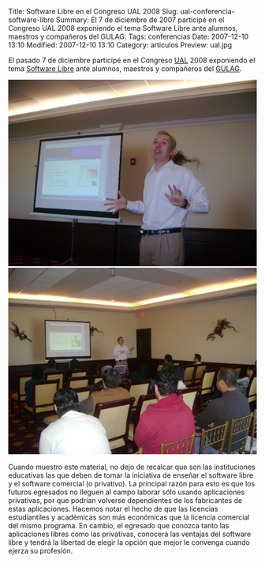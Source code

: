 Title: Software Libre en el Congreso UAL 2008
Slug: ual-conferencia-software-libre
Summary: El 7 de diciembre de 2007 participé en el Congreso UAL 2008 exponiendo el tema Software Libre ante alumnos, maestros y compañeros del GULAG.
Tags: conferencias
Date: 2007-12-10 13:10
Modified: 2007-12-10 13:10
Category: articulos
Preview: ual.jpg


El pasado 7 de diciembre participé en el Congreso [UAL](http://www.ual.mx/) 2008 exponiendo el tema [Software Libre]({filename}/presentaciones/software-libre/software-libre.md) ante alumnos, maestros y compañeros del [GULAG](http://www.gulag.org.mx/).

<img class="img-fluid" src="dsc00615.jpg" alt="UAL, foto 1">

<img class="img-fluid" src="dsc00622.jpg" alt="UAL, foto 2">

Cuando muestro este material, no dejo de recalcar que son las instituciones educativas las que deben de tomar la iniciativa de enseñar el software libre y el software comercial (o privativo). La principal razón para esto es que los futuros egresados no lleguen al campo laborar sólo usando aplicaciones privativas, por que podrían volverse dependientes de los fabricantes de estas aplicaciones. Hacemos notar el hecho de que las licencias estudiantiles y académicas son más económicas que la licencia comercial del mismo programa. En cambio, el egresado que conozca tanto las aplicaciones libres como las privativas, conocerá las ventajas del software libre y tendrá la libertad de elegir la opción que mejor le convenga cuando ejerza su profesión.
